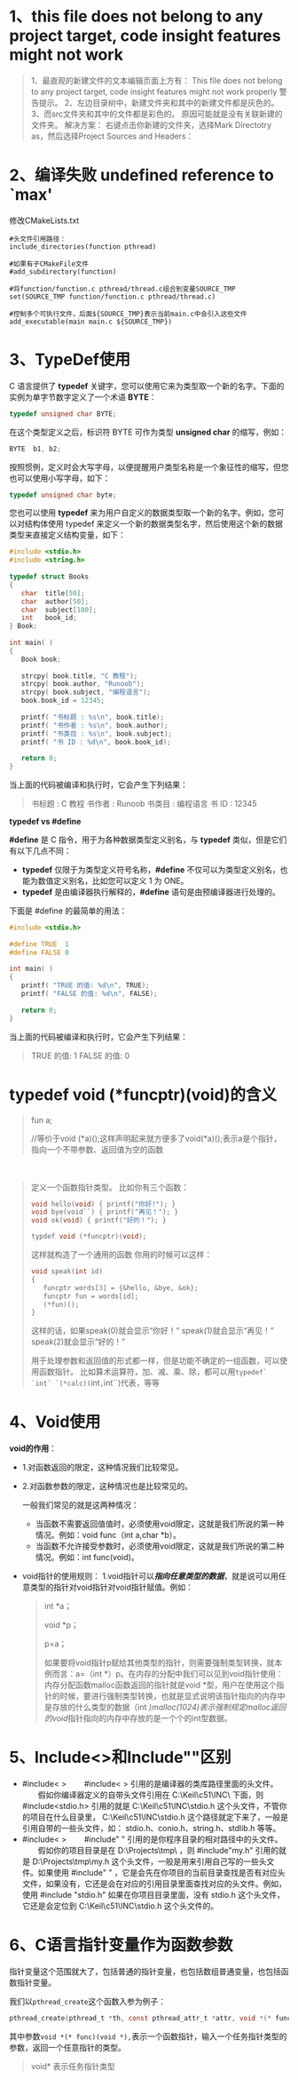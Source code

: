# 1、this file does not belong to any project target, code insight features might not work
> 1、最直观的新建文件的文本编辑页面上方有： 
  This file does not belong to any project target, code insight features might not work properly 
  警告提示。 
  2、左边目录树中，新建文件夹和其中的新建文件都是灰色的。 
  3、而src文件夹和其中的文件都是彩色的。
  原因可能就是没有关联新建的文件夹。
  解决方案： 
  右键点击你新建的文件夹，选择Mark Directotry as，然后选择Project Sources and Headers： 

# 2、编译失败   undefined reference to `max'

修改CMakeLists.txt

```properties
#头文件引用路径：
include_directories(function pthread)

#如果有子CMakeFile文件
#add_subdirectory(function)

#将function/function.c pthread/thread.c组合到变量SOURCE_TMP
set(SOURCE_TMP function/function.c pthread/thread.c)

#控制多个可执行文件，后面${SOURCE_TMP}表示当前main.c中会引入这些文件
add_executable(main main.c ${SOURCE_TMP})
```



# 3、TypeDef使用



C 语言提供了 **typedef** 关键字，您可以使用它来为类型取一个新的名字。下面的实例为单字节数字定义了一个术语 **BYTE**：

```c
typedef unsigned char BYTE;
```

在这个类型定义之后，标识符 BYTE 可作为类型 **unsigned char** 的缩写，例如：

```c
BYTE  b1, b2;
```

按照惯例，定义时会大写字母，以便提醒用户类型名称是一个象征性的缩写，但您也可以使用小写字母，如下：

```c
typedef unsigned char byte;
```

您也可以使用 **typedef** 来为用户自定义的数据类型取一个新的名字。例如，您可以对结构体使用 typedef 来定义一个新的数据类型名字，然后使用这个新的数据类型来直接定义结构变量，如下：

```c
#include <stdio.h>
#include <string.h>
 
typedef struct Books
{
   char  title[50];
   char  author[50];
   char  subject[100];
   int   book_id;
} Book;
 
int main( )
{
   Book book;
 
   strcpy( book.title, "C 教程");
   strcpy( book.author, "Runoob"); 
   strcpy( book.subject, "编程语言");
   book.book_id = 12345;
 
   printf( "书标题 : %s\n", book.title);
   printf( "书作者 : %s\n", book.author);
   printf( "书类目 : %s\n", book.subject);
   printf( "书 ID : %d\n", book.book_id);
 
   return 0;
}
```



当上面的代码被编译和执行时，它会产生下列结果：

> 书标题 : C 教程
> 书作者 : Runoob
> 书类目 : 编程语言
> 书 ID : 12345



**typedef vs #define**

**#define** 是 C 指令，用于为各种数据类型定义别名，与 **typedef** 类似，但是它们有以下几点不同：

- **typedef** 仅限于为类型定义符号名称，**#define** 不仅可以为类型定义别名，也能为数值定义别名，比如您可以定义 1 为 ONE。
- **typedef** 是由编译器执行解释的，**#define** 语句是由预编译器进行处理的。

下面是 #define 的最简单的用法：

```c
#include <stdio.h>
 
#define TRUE  1
#define FALSE 0
 
int main( )
{
   printf( "TRUE 的值: %d\n", TRUE);
   printf( "FALSE 的值: %d\n", FALSE);
 
   return 0;
}
```

当上面的代码被编译和执行时，它会产生下列结果：

> TRUE 的值: 1
> FALSE 的值: 0



# typedef void (*funcptr)(void)的含义

> fun a;
>
> //等价于void (*a)();这样声明起来就方便多了void(*a)();表示a是个指针，指向一个不带参数、返回值为空的函数

　　

> 定义一个函数指针类型。
> 比如你有三个函数：
>
> ```c
> void hello(void) { printf("你好!"); }
> void bye(void``) { printf("再见！"); }
> void ok(void) { printf("好的！"); }
> 
> typdef void (*funcptr)(void);
> ```
>
>  这样就构造了一个通用的函数
> 你用的时候可以这样：
>
> ```c
> void speak(int id)
> {
>    funcptr words[3] = {&hello, &bye, &ok};
>    funcptr fun = words[id];
>    (*fun)();
> }
> ```
>
> 这样的话，如果speak(0)就会显示“你好！”
> speak(1)就会显示“再见！”
> speak(2)就会显示“好的！”
>
>  用于处理参数和返回值的形式都一样，但是功能不确定的一组函数，可以使用函数指针。
> 比如算术运算符，加、减、乘、除，都可以用``typedef` `int` `(*calc)(``int``,``int``)代表，等等





# 4、Void使用

**void的作用**：

- 1.对函数返回的限定，这种情况我们比较常见。 

- 2.对函数参数的限定，这种情况也是比较常见的。

  一般我们常见的就是这两种情况：

  - 当函数不需要返回值值时，必须使用void限定，这就是我们所说的第一种情况。例如：void func（int a,char *b）。
  - 当函数不允许接受参数时，必须使用void限定，这就是我们所说的第二种情况。例如：int func(void)。

- void指针的使用规则：
  1.void指针可以***指向任意类型的数据***，就是说可以用任意类型的指针对void指针对void指针赋值。例如：

  > int *a；   
  >
  >void *p；   
  >
  >p=a；  
  >
  >如果要将void指针p赋给其他类型的指针，则需要强制类型转换，就本例而言：a=（int *）p。在内存的分配中我们可以见到void指针使用：内存分配函数malloc函数返回的指针就是void *型，用户在使用这个指针的时候，要进行强制类型转换，也就是显式说明该指针指向的内存中是存放的什么类型的数据（int *)malloc(1024)表示强制规定malloc返回的void*指针指向的内存中存放的是一个个的int型数据。 

  

# 5、Include<>和Include""区别
- #include< >
    　　#include< > 引用的是编译器的类库路径里面的头文件。
    　　假如你编译器定义的自带头文件引用在 C:\Keil\c51\INC\ 下面，则 #include<stdio.h> 引用的就是 C:\Keil\c51\INC\stdio.h 这个头文件，不管你的项目在什么目录里， C:\Keil\c51\INC\stdio.h 这个路径就定下来了，一般是引用自带的一些头文件，如： stdio.h、conio.h、string.h、stdlib.h 等等。
- #include< >
    　　#include" " 引用的是你程序目录的相对路径中的头文件。
    　　假如你的项目目录是在 D:\Projects\tmp\ ，则 #include"my.h" 引用的就是 D:\Projects\tmp\my.h 这个头文件，一般是用来引用自己写的一些头文件。如果使用 #include" " ，它是会先在你项目的当前目录查找是否有对应头文件，如果没有，它还是会在对应的引用目录里面查找对应的头文件。例如，使用 #include "stdio.h" 如果在你项目目录里面，没有 stdio.h 这个头文件，它还是会定位到 C:\Keil\c51\INC\stdio.h 这个头文件的。

# 6、C语言指针变量作为函数参数

指针变量这个范围就大了，包括普通的指针变量，也包括数组普通变量，也包括函数指针变量。

我们以`pthread_create`这个函数入参为例子：

```c
pthread_create(pthread_t *th, const pthread_attr_t *attr, void *(* func)(void *), void *arg);

```

其中参数`void *(* func)(void *),`表示一个函数指针，输入一个任务指针类型的参数，返回一个任意指针的类型。

> void* 表示任务指针类型
